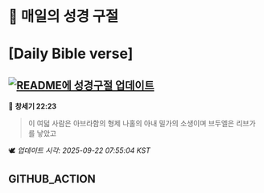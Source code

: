 # 🙏 매일의 성경 구절
# [Daily Bible verse]
## [![README에 성경구절 업데이트](https://github.com/DONGSUKA/first_test/actions/workflows/update-readme-bible.yml/badge.svg)](https://github.com/DONGSUKA/first_test/actions/workflows/update-readme-bible.yml)
<!-- START_BIBLE_VERSE -->
📖 **창세기 22:23**
> 이 여덟 사람은 아브라함의 형제 나홀의 아내 밀가의 소생이며 브두엘은 리브가를 낳았고

🕊️ _업데이트 시각: 2025-09-22 07:55:04 KST_
  <!-- END_BIBLE_VERSE -->
## GITHUB_ACTION
